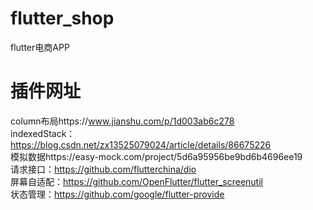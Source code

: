 # flutter_shop
flutter电商APP
# 插件网址
column布局https://www.jianshu.com/p/1d003ab6c278  
indexedStack：https://blog.csdn.net/zx13525079024/article/details/86675226  
模拟数据https://easy-mock.com/project/5d6a95956be9bd6b4696ee19   
请求接口：https://github.com/flutterchina/dio   
屏幕自适配：https://github.com/OpenFlutter/flutter_screenutil  
状态管理：https://github.com/google/flutter-provide 

 


 
 
